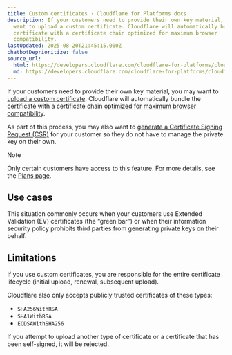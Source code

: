 ```yaml
---
title: Custom certificates · Cloudflare for Platforms docs
description: If your customers need to provide their own key material, you may
  want to upload a custom certificate. Cloudflare will automatically bundle the
  certificate with a certificate chain optimized for maximum browser
  compatibility.
lastUpdated: 2025-08-20T21:45:15.000Z
chatbotDeprioritize: false
source_url:
  html: https://developers.cloudflare.com/cloudflare-for-platforms/cloudflare-for-saas/security/certificate-management/custom-certificates/
  md: https://developers.cloudflare.com/cloudflare-for-platforms/cloudflare-for-saas/security/certificate-management/custom-certificates/index.md
---
```


If your customers need to provide their own key material, you may want to [upload a custom certificate](https://developers.cloudflare.com/cloudflare-for-platforms/cloudflare-for-saas/security/certificate-management/custom-certificates/uploading-certificates/). Cloudflare will automatically bundle the certificate with a certificate chain [optimized for maximum browser compatibility](https://developers.cloudflare.com/ssl/edge-certificates/custom-certificates/bundling-methodologies/#compatible).

As part of this process, you may also want to [generate a Certificate Signing Request (CSR)](https://developers.cloudflare.com/cloudflare-for-platforms/cloudflare-for-saas/security/certificate-management/custom-certificates/certificate-signing-requests/) for your customer so they do not have to manage the private key on their own.

Note

Only certain customers have access to this feature. For more details, see the [Plans page](https://developers.cloudflare.com/cloudflare-for-platforms/cloudflare-for-saas/plans/).

## Use cases

This situation commonly occurs when your customers use Extended Validation (EV) certificates (the “green bar”) or when their information security policy prohibits third parties from generating private keys on their behalf.

## Limitations

If you use custom certificates, you are responsible for the entire certificate lifecycle (initial upload, renewal, subsequent upload).

Cloudflare also only accepts publicly trusted certificates of these types:

* `SHA256WithRSA`
* `SHA1WithRSA`
* `ECDSAWithSHA256`

If you attempt to upload another type of certificate or a certificate that has been self-signed, it will be rejected.
